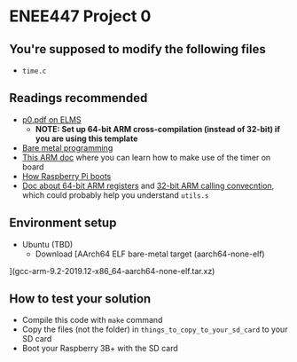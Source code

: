 # ENEE447 Project 0
## You're supposed to modify the following files
- `time.c`

## Readings recommended
- [p0.pdf on ELMS](https://umd.instructure.com/courses/1277187/files/folder/Lab%20Files%20Spring%202020/Project%200?preview=55362636)
  - **NOTE: Set up **64-bit** ARM cross-compilation (instead of 32-bit) if you are using this template**
- [Bare metal programming](https://github.com/dwelch67/raspberrypi/tree/master/baremetal)
- [This ARM doc](http://classweb.ece.umd.edu/enee447.S2019/ARM-Documentation/BCM2836-QA7.pdf) where you can learn how to make use of the timer on board
- [How Raspberry Pi boots](https://raspberrypi.stackexchange.com/questions/10442/what-is-the-boot-sequence)
- [Doc about 64-bit ARM registers](http://infocenter.arm.com/help/index.jsp?topic=/com.arm.doc.dui0801a/BABBGCAC.html) and [32-bit ARM calling convecntion](https://en.wikipedia.org/wiki/Calling_convention#ARM_(A32)), which could probably help you understand `utils.s`

## Environment setup
- Ubuntu (TBD)
  - Download [AArch64 ELF bare-metal target (aarch64-none-elf)

](gcc-arm-9.2-2019.12-x86_64-aarch64-none-elf.tar.xz)

## How to test your solution
- Compile this code with `make` command
- Copy the files (not the folder) in `things_to_copy_to_your_sd_card` to your SD card
- Boot your Raspberry 3B+ with the SD card

